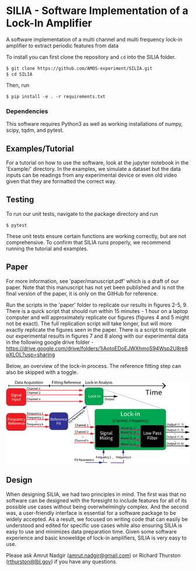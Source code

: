 # SILIA - Software Implementation of a Lock-In Amplifier

A software implementation of a multi channel and multi frequency lock-in amplifier to extract periodic features from data

To install you can first clone the repository and ```cd``` into the SILIA folder. 

~~~
$ git clone https://github.com/AMOS-experiment/SILIA.git
$ cd SILIA
~~~

Then, run
~~~ 
$ pip install -e . -r requirements.txt
~~~


### Dependencies

This software requires Python3 as well as working installations of numpy, scipy, tqdm, and pytest. 


## Examples/Tutorial

For a tutorial on how to use the software, look at the jupyter notebook in the 'Example/' directory. In the examples, we simulate a dataset but the data inputs can be readings from any experimental device or even old video given that they are formatted the correct way.

## Testing

To run our unit tests, navigate to the package directory and run
~~~ 
$ pytest
~~~
These unit tests ensure certain functions are working correctly, but are not comprehensive. To confirm that SILIA runs properly, we recommend running the tutorial and examples. 

## Paper

For more information, see 'paper/manuscript.pdf' which is a draft of our paper. Note that this manuscript has not yet been published and is not the final version of the paper, it is only on the GitHub for reference. 

Run the scripts in the 'paper' folder to replicate our results in figures 2-5, 9. There is a quick script that should run within 15 minutes - 1 hour on a laptop computer and will approximately replicate our figures (figures 4 and 5 might not be exact). The full replication script will take longer, but will more exactly replicate the figures seen in the paper. There is a script to replicate our experimental results in figures 7 and 8 along with our experimental data in the following google drive folder - https://drive.google.com/drive/folders/1jAotoEDoEJWXhmoS94Wsp2U8re8pXLOL?usp=sharing
 
Below, an overview of the lock-in process. The reference fitting step can also be skipped with a toggle. 

![Alt text](images/general_code_diagram.png?raw=true "General Code Summary")

## Design
When designing SILIA, we had two principles in mind. The first was that no software can be designed with the foresight to include features for all of its possible use cases without being overwhelmingly complex. And the second was, a user-friendly interface is essential for a software package to be widely accepted. As a result, we focused on writing code that can easily be understood and edited for specific use cases while also ensuring SILIA is easy to use and minimizes data preparation time. Given some software experience and basic knoweldge of lock-in amplifiers, SILIA is very easy to use.

Please ask Amrut Nadgir (amrut.nadgir@gmail.com) or Richard Thurston (rthurston@lbl.gov) if you have any questions. 
